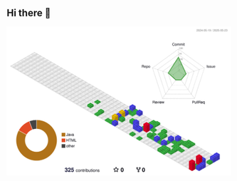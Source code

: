 ## Hi there 👋

<div align="center">
  <img src="./profile-3d-contrib/profile-gitblock.svg" alt="3D Contribution Graph" />
</div>
